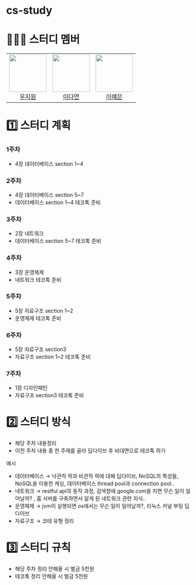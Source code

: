 # cs-study

# 👩🏻‍💻 스터디 멤버

<table>
  <tr>
      <td align="center">
        <img src="https://github.com/jiwonniy.png" width="100"><br>
        <a href="https://github.com/jiwonniy">우지원</a>
    </td>
    <td align="center">
      <img src="https://github.com/dylee00.png" width="100"><br>
      <a href="https://github.com/dylee00">이다연</a>
    </td>
    <td align="center">
      <img src="https://github.com/YaeEun2.png" width="100"><br>
      <a href="https://github.com/YaeEun2">이예은</a>
    </td>
  </tr>
</table>

# 1️⃣ 스터디 계획
### 1주차

- 4장 데이터베이스 section 1~4

### 2주차

- 4장 데이터베이스 section 5~7
- 데이터베이스 section 1~4 테코톡 준비

### 3주차

- 2장 네트워크
- 데이터베이스 section 5~7 테코톡 준비

### 4주차

- 3장 운영체제
- 네트워크 테코톡 준비

### 5주차

- 5장 자료구조 section 1~2
- 운영체제 테코톡 준비

### 6주차

- 5장 자료구조 section3
- 자료구조 section 1~2 테코톡 준비

### 7주차

- 1장 디자인패턴
- 자료구조 section3 테코톡 준비

# 2️⃣ 스터디 방식

- 해당 주차 내용정리
- 이전 주차 내용 중 한 주제를 골라 딥다이브 후 비대면으로 테코톡 하기

예시

- 데이터베이스 → 낙관적 락과 비관적 락에 대해 딥다이브, NoSQL의 특성들, NoSQL을 이용한 캐싱, 데이터베이스 thread pool과 connection pool..
- 네트워크 → restful api의 동작 과정, 검색창에 google.com을 치면 무슨 일이 일어날까? , 홈 서버를 구축하면서 알게 된 네트워크 관련 지식..
- 운영체제 → jvm이 실행되면 os에서는 무슨 일이 일어날까?, 리눅스 커널 부팅 딥다이브
- 자료구조 → 코테 유형 정리

# 3️⃣ 스터디 규칙
- 해당 주차 정리 안해올 시 벌금 5천원
- 테코톡 정리 안해올 시 벌금 5천원
